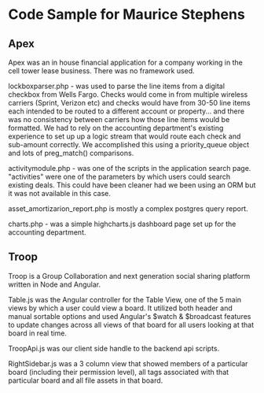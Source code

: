 # Code Sample for Maurice Stephens

## Apex

Apex was an in house financial application for a company working in the cell tower lease business. There was no framework used.

lockboxparser.php - was used to parse the line items from a digital checkbox from Wells Fargo. Checks would come in from multiple wireless carriers (Sprint, Verizon etc) and checks would have from 30-50 line items each intended to be routed to a different account or property... and there was no consistency between carriers how those line items would be formatted. We had to rely on the accounting department's existing experience to set up up a logic stream that would route each check and sub-amount correctly. We accomplished this using a priority_queue object and lots of preg_match() comparisons.

activitymodule.php - was one of the scripts in the application search page. "activities" were one of the parameters by which users could search existing deals. This could have been cleaner had we been using an ORM but it was not available in this case.

asset_amortizarion_report.php is mostly a complex postgres query report.

charts.php - was a simple highcharts.js dashboard page set up for the accounting department.

## Troop

Troop is a Group Collaboration and next generation social sharing platform written in Node and Angular.  

Table.js was the Angular controller for the Table View, one of the 5 main views by which a user could view a board. It utilized both header and manual sortable options and used Angular's $watch & $broadcast features to update changes across all views of that board for all users looking at that board in real time. 

TroopApi.js was our client side handle to the backend api scripts.

RightSidebar.js was a 3 column view that showed members of a particular board (including their permission level), all tags associated with that particular board and all file assets in that board. 
